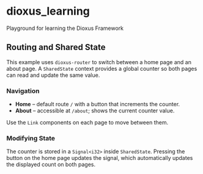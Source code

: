 # dioxus_learning
Playground for learning the Dioxus Framework

## Routing and Shared State

This example uses `dioxus-router` to switch between a home page and an about
page. A `SharedState` context provides a global counter so both pages can read
and update the same value.

### Navigation

- **Home** – default route `/` with a button that increments the counter.
- **About** – accessible at `/about`; shows the current counter value.

Use the `Link` components on each page to move between them.

### Modifying State

The counter is stored in a `Signal<i32>` inside `SharedState`. Pressing the
button on the home page updates the signal, which automatically updates the
displayed count on both pages.
